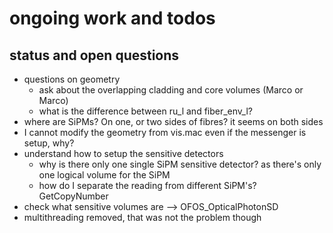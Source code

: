 # ongoing work and todos

## status and open questions

   * questions on geometry
       * ask about the overlapping cladding and core volumes (Marco or Marco)    
       * what is the difference between ru_l and fiber_env_l?
   * where are SiPMs? On one, or two sides of fibres? it seems on both sides
   * I cannot modify the geometry from vis.mac even if the messenger is setup, why? 
   * understand how to setup the sensitive detectors
     * why is there only one single SiPM sensitive detector? 
       as there's only one logical volume for the SiPM
     * how do I separate the reading from different SiPM's? GetCopyNumber
   * check what sensitive volumes are --> OFOS_OpticalPhotonSD
   * multithreading removed, that was not the problem though    


